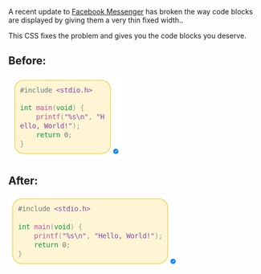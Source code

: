 A recent update to [Facebook Messenger](http://www.messenger.com) has broken the way code blocks are displayed by giving them a very thin fixed width..

This CSS fixes the problem and gives you the code blocks you deserve.

## Before:
![](before.png)

## After:
![](after.png)
